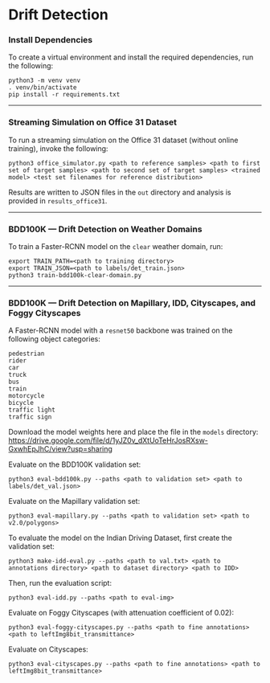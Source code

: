 # Drift Detection


### Install Dependencies

To create a virtual environment and install the required dependencies, run the following:
``` 
python3 -m venv venv
. venv/bin/activate
pip install -r requirements.txt
```
---

### Streaming Simulation on Office 31 Dataset 

To run a streaming simulation on the Office 31 dataset (without online training), invoke the following:

`python3 office_simulator.py <path to reference samples> <path to first set of target samples> <path to second set of target samples> <trained model> <test set filenames for reference distribution>`

Results are written to JSON files in the `out` directory and analysis is provided in `results_office31`.

---

### BDD100K — Drift Detection on Weather Domains

To train a Faster-RCNN model on the `clear` weather domain, run:
```
export TRAIN_PATH=<path to training directory>
export TRAIN_JSON=<path to labels/det_train.json>
python3 train-bdd100k-clear-domain.py
```
---

### BDD100K — Drift Detection on Mapillary, IDD, Cityscapes, and Foggy Cityscapes

A Faster-RCNN model with a `resnet50` backbone was trained on the following object categories:
```
pedestrian
rider
car
truck
bus
train
motorcycle
bicycle
traffic light
traffic sign
```
Download the model weights here and place the file in the `models` directory: https://drive.google.com/file/d/1yJZ0v_dXtUoTeHrJosRXsw-GxwhEpJhC/view?usp=sharing 

Evaluate on the BDD100K validation set:

```
python3 eval-bdd100k.py --paths <path to validation set> <path to labels/det_val.json>
```

Evaluate on the Mapillary validation set:
```
python3 eval-mapillary.py --paths <path to validation set> <path to v2.0/polygons>
```

To evaluate the model on the Indian Driving Dataset, first create the validation set:
```
python3 make-idd-eval.py --paths <path to val.txt> <path to annotations directory> <path to dataset directory> <path to IDD>
```
Then, run the evaluation script:
```
python3 eval-idd.py --paths <path to eval-img>
```

Evaluate on Foggy Cityscapes (with attenuation coefficient of 0.02):
```
python3 eval-foggy-cityscapes.py --paths <path to fine annotations> <path to leftImg8bit_transmittance>
```

Evaluate on Cityscapes:
```
python3 eval-cityscapes.py --paths <path to fine annotations> <path to leftImg8bit_transmittance>
```